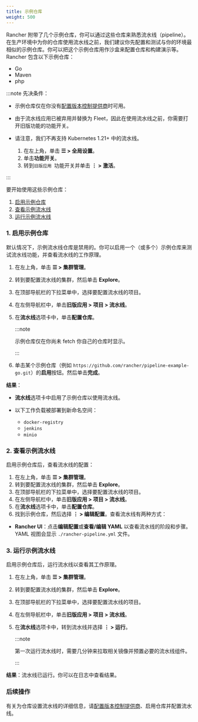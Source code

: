 ```yaml
---
title: 示例仓库
weight: 500
---
```


Rancher 附带了几个示例仓库，你可以通过这些仓库来熟悉流水线（pipeline）。在生产环境中为你的仓库使用流水线之前，我们建议你先配置和测试与你的环境最相似的示例仓库。你可以把这个示例仓库用作沙盒来配置仓库和构建演示等。Rancher 包含以下示例仓库：

- Go
- Maven
- php

:::note 先决条件：

- 示例仓库仅在你没有[配置版本控制提供商](../../how-to-guides/advanced-user-guides/manage-projects/ci-cd-pipelines.md)时可用。
- 由于流水线应用已被弃用并替换为 Fleet，因此在使用流水线之前，你需要打开旧版功能的功能开关。
- 请注意，我们不再支持 Kubernetes 1.21+ 中的流水线。

   1. 在左上角，单击 **☰ > 全局设置**。
   1. 单击**功能开关**。
   1. 转到`旧版应用 `功能开关并单击 **⋮ > 激活**。

:::

要开始使用这些示例仓库：

1. [启用示例仓库](#1-启用示例仓库)
2. [查看示例流水线](#2-查看示例流水线)
3. [运行示例流水线](#3-运行示例流水线)

### 1. 启用示例仓库

默认情况下，示例流水线仓库是禁用的。你可以启用一个（或多个）示例仓库来测试流水线功能，并查看流水线的工作原理。

1. 在左上角，单击 **☰ > 集群管理**。
1. 转到要配置流水线的集群，然后单击 **Explore**。
1. 在顶部导航栏的下拉菜单中，选择要配置流水线的项目。
1. 在左侧导航栏中，单击**旧版应用 > 项目 > 流水线**。
1. 在**流水线**选项卡中，单击**配置仓库**。

   :::note

   示例仓库仅在你尚未 fetch 你自己的仓库时显示。

   :::

1. 单击某个示例仓库（例如 `https://github.com/rancher/pipeline-example-go.git`）的**启用**按钮。然后单击**完成**。

**结果**：

- **流水线**选项卡中启用了示例仓库以使用流水线。

- 以下工作负载被部署到新命名空间：

   - `docker-registry`
   - `jenkins`
   - `minio`

### 2. 查看示例流水线

启用示例仓库后，查看流水线的配置：

1. 在左上角，单击 **☰ > 集群管理**。
1. 转到要配置流水线的集群，然后单击 **Explore**。
1. 在顶部导航栏的下拉菜单中，选择要配置流水线的项目。
1. 在左侧导航栏中，单击**旧版应用 > 项目 > 流水线**。
1. 在**流水线**选项卡中，单击**配置仓库**。
1. 找到示例仓库，然后选择 **⋮ > 编辑配置**。查看流水线有两种方式：
* **Rancher UI**：点击**编辑配置**或**查看/编辑 YAML** 以查看流水线的阶段和步骤。YAML 视图会显示 `./rancher-pipeline.yml` 文件。

### 3. 运行示例流水线

启用示例仓库后，运行流水线以查看其工作原理。

1. 在左上角，单击 **☰ > 集群管理**。
1. 转到要配置流水线的集群，然后单击 **Explore**。
1. 在顶部导航栏的下拉菜单中，选择要配置流水线的项目。
1. 在左侧导航栏中，单击**旧版应用 > 项目 > 流水线**。
1. 在**流水线**选项卡中，转到流水线并选择 **⋮ > 运行**。

   :::note

   第一次运行流水线时，需要几分钟来拉取相关镜像并预置必要的流水线组件。

   :::

**结果**：流水线已运行。你可以在日志中查看结果。

### 后续操作

有关为仓库设置流水线的详细信息，请[配置版本控制提供商](../../how-to-guides/advanced-user-guides/manage-projects/ci-cd-pipelines.md)、启用仓库并配置流水线。

